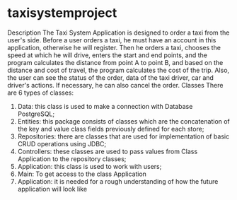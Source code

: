 # taxisystemproject
Description
The Taxi System Application is designed to order a taxi from the user's side. Before a user orders a taxi, he must have an account in this application, otherwise he will register. Then he orders a taxi, chooses the speed at which he will drive, enters the start and end points, and the program calculates the distance from point A to point B, and based on the distance and cost of travel, the program calculates the cost of the trip. Also, the user can see the status of the order, data of the taxi driver, car and driver's actions. If necessary, he can also cancel the order.
Classes
There are 6 types of classes:
1. Data: this class is used to make a connection with Database PostgreSQL;
2. Entities: this package consists of classes which are the concatenation of the key and value class fields previously defined for each store;
3. Repositories: there are classes that are used for implementation of basic CRUD operations using JDBC;
4. Controllers: these classes are used to pass values from Class Application to the repository classes;
5. Application: this class is used to work with users;
6. Main: To get access to the class Application
7. Application: it is needed for a rough understanding of how the future application will look like
